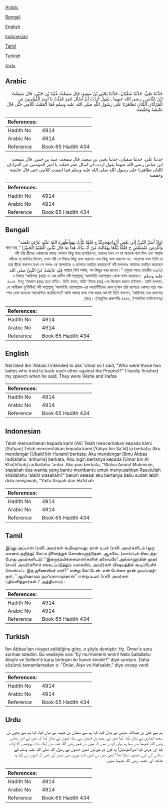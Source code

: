 [Arabic](#arabic)

[Bengali](#bengali)

[English](#english)

[Indonesian](#indonesian)

[Tamil](#tamil)

[Turkish](#turkish)

[Urdu](#urdu)

## Arabic


<div dir="rtl" lang="ar" style={{fontSize:'larger',backgroundColor:'#f8f9fa',padding:20}}>
حَدَّثَنَا عَلِيٌّ، حَدَّثَنَا سُفْيَانُ، حَدَّثَنَا يَحْيَى بْنُ سَعِيدٍ، قَالَ سَمِعْتُ عُبَيْدَ بْنَ حُنَيْنٍ، قَالَ سَمِعْتُ ابْنَ عَبَّاسٍ ـ رضى الله عنهما ـ يَقُولُ أَرَدْتُ أَنْ أَسْأَلَ عُمَرَ فَقُلْتُ يَا أَمِيرَ الْمُؤْمِنِينَ مَنِ الْمَرْأَتَانِ اللَّتَانِ تَظَاهَرَتَا عَلَى رَسُولِ اللَّهِ صلى الله عليه وسلم فَمَا أَتْمَمْتُ كَلاَمِي حَتَّى قَالَ عَائِشَةُ وَحَفْصَةُ‏.‏
</div>
<div style={{backgroundColor:'#f8f9fa',padding:20, marginBottom: 10}}><table> <thead> <tr> <th>References:</th> <th></th> </tr> </thead> <tbody><tr><td>Hadith No</td><td>4914</td></tr><tr><td>Arabic No</td><td>4914</td></tr><tr><td>Reference</td><td>Book 65 Hadith 434</td></tr></tbody></table></div>


<div dir="rtl" lang="ar" style={{fontSize:'larger',backgroundColor:'#f8f9fa',padding:20}}>
حدثنا علي، حدثنا سفيان، حدثنا يحيى بن سعيد، قال سمعت عبيد بن حنين، قال سمعت ابن عباس رضى الله عنهما يقول اردت ان اسال عمر فقلت يا امير المومنين من المراتان اللتان تظاهرتا على رسول الله صلى الله عليه وسلم فما اتممت كلامي حتى قال عايشة وحفصة
</div>
<div style={{backgroundColor:'#f8f9fa',padding:20, marginBottom: 10}}><table> <thead> <tr> <th>References:</th> <th></th> </tr> </thead> <tbody><tr><td>Hadith No</td><td>4914</td></tr><tr><td>Arabic No</td><td>4914</td></tr><tr><td>Reference</td><td>Book 65 Hadith 434</td></tr></tbody></table></div>

## Bengali


<div dir="rtl" lang="bn" style={{fontSize:'larger',backgroundColor:'#f8f9fa',padding:20}}>
(وَإِذْ أَسَرَّ النَّبِيُّ إِلٰى بَعْضِ أَزْوَاجِهٰحَدِيْثًا ج فَلَمَّا نَبَّأَتْ بِهٰوَأَظْهَرَهُ اللهُ عَلَيْهِ عَرَّفَ بَعْضَه” وَأَعْرَضَ عَنْمبَعْضٍ ج فَلَمَّا نَبَّأَهَا بِهٰقَالَتْ مَنْ أَنْـ.ـبَأَكَ هٰذَا ط قَالَ نَبَّأَنِيَ الْعَلِيْمُ الْخَبِيْرُ) ‘‘স্মরণ কর, নবী তাঁর স্ত্রীদের একজনের কাছে গোপনে কিছু কথা বলেছিলেন, তারপর যখন সে তা অন্যকে বলে দিল এবং আল্লাহ নবীকে তা জানিয়ে দিলেন, তখন নবী সে বিষয়ে কিছু ব্যক্ত করলেন এবং কিছু ব্যক্ত করলেন না। অতঃপর যখন তিনি তা তার স্ত্রীকে বললেন তখন সে বললঃ কে আপনাকে এ ব্যাপারে অবহিত করেছেন? নবী বললেনঃ আমাকে অবহিত করেছেন আল্লাহ্ যিনি সর্বজ্ঞ, সব কিছুর খবর রাখেন।’’ (সূরাহ আত্-তাহরীম ৬৬/৩) فِيْهِ عَائِشَةُ عَنْ النَّبِيِّ صلى الله عليه وسلم এ বিষয়ে ‘আয়িশাহ (রাঃ)-ও এক হাদীস নবী সাল্লাল্লাহু ‘আলাইহি ওয়াসাল্লাম থেকে বর্ণনা করেছেন। ৪৯১৪. ইবনু ‘আব্বাস (রাঃ) হতে বর্ণিত। তিনি বলেন, আমি ‘উমার (রাঃ)-কে জিজ্ঞেস করতে চাইলাম। আমি বললাম, হে আমীরুল মু’মিনীন! নবী সাল্লাল্লাহু ‘আলাইহি ওয়াসাল্লাম-এর সহধর্মিণীদের কোন্ দু’জন তাঁর ব্যাপারে একমত হয়ে পরস্পর একে অন্যকে সহযোগিতা করেছিলেন? আমি আমার কথা শেষ করার আগেই তিনি বললেন, ‘আয়িশাহ এবং হাফসাহ (রাঃ)। (আধুনিক প্রকাশনীঃ ৪৫৪৫, ইসলামিক ফাউন্ডেশনঃ)
</div>
<div style={{backgroundColor:'#f8f9fa',padding:20, marginBottom: 10}}><table> <thead> <tr> <th>References:</th> <th></th> </tr> </thead> <tbody><tr><td>Hadith No</td><td>4914</td></tr><tr><td>Arabic No</td><td>4914</td></tr><tr><td>Reference</td><td>Book 65 Hadith 434</td></tr></tbody></table></div>

## English


<div dir="ltr" lang="en" style={{fontSize:'larger',backgroundColor:'#f8f9fa',padding:20}}>
Narrated Ibn 'Abbas:I intended to ask 'Umar so I said, "Who were those two ladies who tried to back each other against the Prophet?" I hardly finished my speech when he said, They were 'Aisha and Hafsa
</div>
<div style={{backgroundColor:'#f8f9fa',padding:20, marginBottom: 10}}><table> <thead> <tr> <th>References:</th> <th></th> </tr> </thead> <tbody><tr><td>Hadith No</td><td>4914</td></tr><tr><td>Arabic No</td><td>4914</td></tr><tr><td>Reference</td><td>Book 65 Hadith 434</td></tr></tbody></table></div>

## Indonesian


<div dir="ltr" lang="id" style={{fontSize:'larger',backgroundColor:'#f8f9fa',padding:20}}>
Telah menceritakan kepada kami [Ali] Telah menceritakan kepada kami [Sufyan] Telah menceritakan kepada kami [Yahya bin Sa'id] ia berkata; Aku mendengar [Ubaid bin Hunain] berkata; Aku mendengar [Ibnu Abbas radliallahu 'anhuma] berkata; Aku ingin bertanya kepada [Umar bin Al Khaththab] radliallahu 'anhu. Aku pun berkata, "Wahai Amirul Mukminin, siapakah dua wanita yang bantu-membantu untuk menyusahkan Rasulullah shallallahu 'alaihi wasallam?" belum selesai aku bertanya beliu sudah lebih dulu menjawab, "Yaitu Aisyah dan Hafshah
</div>
<div style={{backgroundColor:'#f8f9fa',padding:20, marginBottom: 10}}><table> <thead> <tr> <th>References:</th> <th></th> </tr> </thead> <tbody><tr><td>Hadith No</td><td>4914</td></tr><tr><td>Arabic No</td><td>4914</td></tr><tr><td>Reference</td><td>Book 65 Hadith 434</td></tr></tbody></table></div>

## Tamil


<div dir="ltr" lang="ta" style={{fontSize:'larger',backgroundColor:'#f8f9fa',padding:20}}>
இப்னு அப்பாஸ் (ரலி) அவர்கள் கூறியதாவது: நான் உமர் (ரலி) அவர்களிடம் (ஒரு வசனம் குறித்து) கேட்க நினைத்துக் கொண்டிருந்தேன். ஆகவே, (வாய்ப்புக் கிடைத்தபோது அவர்களிடம்) ‘‘இறைநம்பிக்கையாளர்களின் தலைவரே! அல்லாஹ்வின் தூதர் (ஸல்) அவர்(களைச் சங்கடப்படுத்தும் வகையில், அவர்)கள் விஷயத்தில் கூடிப்பேசிச் செயல்பட்ட இரு துணைவியர் யார்?” என்று கேட்டேன். என் பேச்சை நான் முடிப்பதற்குள், ‘‘ஆயிஷாவும் ஹஃப்ஸாவும்தான்” என்று உமர் (ரலி) அவர்கள் பதிலளித்தார்கள்.7 அத்தியாயம் :
</div>
<div style={{backgroundColor:'#f8f9fa',padding:20, marginBottom: 10}}><table> <thead> <tr> <th>References:</th> <th></th> </tr> </thead> <tbody><tr><td>Hadith No</td><td>4914</td></tr><tr><td>Arabic No</td><td>4914</td></tr><tr><td>Reference</td><td>Book 65 Hadith 434</td></tr></tbody></table></div>

## Turkish


<div dir="ltr" lang="tr" style={{fontSize:'larger',backgroundColor:'#f8f9fa',padding:20}}>
İbn Abbas'tan rivayet edildiğine göre, o şöyle demiştir: Hz. Ömer'e soru sormak istedim. Bu vesileyle ona "Ey mu'minlerin emiri! Nebi Sallallahu Aleyhi ve Sellem'e karşı birleşen iki hanım kimdir?" diye sordum. Daha sözümü tamamlamadan o: "Onlar, Aişe ve Hafsaldır," diye cevap verdi
</div>
<div style={{backgroundColor:'#f8f9fa',padding:20, marginBottom: 10}}><table> <thead> <tr> <th>References:</th> <th></th> </tr> </thead> <tbody><tr><td>Hadith No</td><td>4914</td></tr><tr><td>Arabic No</td><td>4914</td></tr><tr><td>Reference</td><td>Book 65 Hadith 434</td></tr></tbody></table></div>

## Urdu


<div dir="rtl" lang="ur" style={{fontSize:'larger',backgroundColor:'#f8f9fa',padding:20}}>
ہم سے علی بن عبداللہ مدینی نے بیان کیا، کہا ہم سے سفیان بن عیینہ نے بیان کیا، کہا ہم سے یحییٰ بن سعید انصاری نے بیان کیا، کہا میں نے عبید بن حنین سے سنا، انہوں نے بیان کیا کہ میں نے ابن عباس رضی اللہ عنہما سے سنا وہ بیان کرتے تھے کہ میں نے عمر رضی اللہ عنہ سے ایک بات پوچھنے کا ارادہ کیا اور عرض کیا امیرالمؤمنین! وہ کون دو عورتیں تھیں جنہوں نے رسول اللہ صلی اللہ علیہ وسلم کے ستانے کے لیے منصوبہ بنایا تھا؟ ابھی میں نے اپنی بات پوری بھی نہیں کی تھی کہ انہوں نے کہا وہ عائشہ اور حفصہ رضی اللہ عنہما تھیں۔
</div>
<div style={{backgroundColor:'#f8f9fa',padding:20, marginBottom: 10}}><table> <thead> <tr> <th>References:</th> <th></th> </tr> </thead> <tbody><tr><td>Hadith No</td><td>4914</td></tr><tr><td>Arabic No</td><td>4914</td></tr><tr><td>Reference</td><td>Book 65 Hadith 434</td></tr></tbody></table></div>
